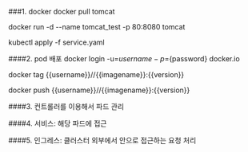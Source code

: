 
###1. docker
docker pull tomcat

docker run -d --name tomcat_test -p 80:8080 tomcat

kubectl apply -f service.yaml

####2. pod 배포
docker login -u=${username} -p=${password} docker.io


docker tag {{username}}//{{imagename}}:{{version}}


docker push {{username}}//{{imagename}}:{{version}}

####3. 컨트롤러를 이용해서 파드 관리




####4. 서비스: 해당 파드에 접근




####5. 인그레스: 클러스터 외부에서 안으로 접근하는 요청 처리

